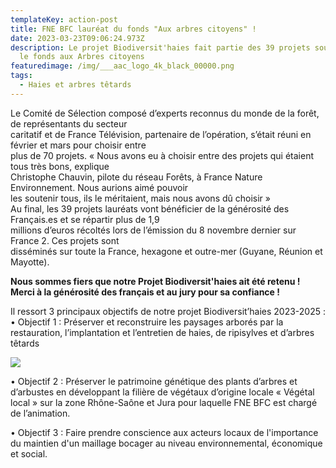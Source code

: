```yaml
---
templateKey: action-post
title: FNE BFC lauréat du fonds "Aux arbres citoyens" !
date: 2023-03-23T09:06:24.973Z
description: Le projet Biodiversit'haies fait partie des 39 projets soutenus par
  le fonds aux Arbres citoyens
featuredimage: /img/___aac_logo_4k_black_00000.png
tags:
  - Haies et arbres têtards
---
```

<!--StartFragment-->

Le Comité de Sélection composé d’experts reconnus du monde de la forêt, de représentants du secteur\
caritatif et de France Télévision, partenaire de l’opération, s’était réuni en février et mars pour choisir entre\
plus de 70 projets. « Nous avons eu à choisir entre des projets qui étaient tous très bons, explique\
Christophe Chauvin, pilote du réseau Forêts, à France Nature Environnement. Nous aurions aimé pouvoir\
les soutenir tous, ils le méritaient, mais nous avons dû choisir »\
Au final, les 39 projets lauréats vont bénéficier de la générosité des Français.es et se répartir plus de 1,9\
millions d’euros récoltés lors de l’émission du 8 novembre dernier sur France 2. Ces projets sont\
disséminés sur toute la France, hexagone et outre-mer (Guyane, Réunion et Mayotte).

**Nous sommes fiers que notre Projet Biodiversit'haies ait été retenu ! Merci à la générosité des français et au jury pour sa confiance !**

Il ressort 3 principaux objectifs de notre projet Biodiversit’haies 2023-2025 :
• Objectif 1 : Préserver et reconstruire les paysages arborés par la restauration, l’implantation et l’entretien de haies, de ripisylves et d’arbres têtards

![](/img/p9250546-alignement-charme-toucy-89.jpg?nf_resize=fit&w=400#img-center)



• Objectif 2 : Préserver le patrimoine génétique des plants d’arbres et d’arbustes en développant la filière de végétaux d’origine locale « Végétal local » sur la zone Rhône-Saône et Jura pour laquelle FNE BFC est chargé de l’animation.

• Objectif 3 : Faire prendre conscience aux acteurs locaux de l'importance du maintien d'un maillage bocager au niveau environnemental, économique et social.


<!--EndFragment-->